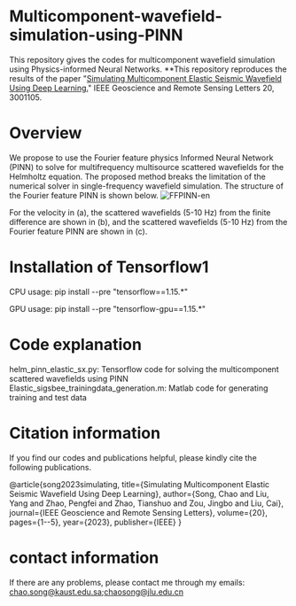 # Multicomponent-wavefield-simulation-using-PINN
This repository gives the codes for multicomponent wavefield simulation using Physics-informed Neural Networks.
**This repository reproduces the results of the paper "[Simulating Multicomponent Elastic Seismic Wavefield Using Deep Learning.](https://ieeexplore.ieee.org/abstract/document/10054624)"  IEEE Geoscience and Remote Sensing Letters 20, 3001105.

# Overview

We propose to use the Fourier feature physics Informed Neural Network (PINN) to solve for multifrequency multisource scattered wavefields for the Helmholtz equation. The proposed method breaks the limitation of the numerical solver in single-frequency wavefield simulation. The structure of the Fourier feature PINN is shown below.
![FFPINN-en](https://github.com/songc0a/Fourier-feature-PINN-based-multifrequency-multisource-Helmholtz-solver/assets/31889731/35539da5-41c8-4fa5-bfb0-23fd066a3cfc)

For the velocity in (a), the scattered wavefields (5-10 Hz) from the finite difference are shown in (b), and the scattered wavefields (5-10 Hz) from the  Fourier feature PINN are shown in (c).

# Installation of Tensorflow1

CPU usage: pip install --pre "tensorflow==1.15.*"

GPU usage: pip install --pre "tensorflow-gpu==1.15.*"

# Code explanation

helm_pinn_elastic_sx.py: Tensorflow code for solving the multicomponent scattered wavefields using PINN  
Elastic_sigsbee_trainingdata_generation.m: Matlab code for generating training and test data  

# Citation information

If you find our codes and publications helpful, please kindly cite the following publications.

@article{song2023simulating,
  title={Simulating Multicomponent Elastic Seismic Wavefield Using Deep Learning},
  author={Song, Chao and Liu, Yang and Zhao, Pengfei and Zhao, Tianshuo and Zou, Jingbo and Liu, Cai},
  journal={IEEE Geoscience and Remote Sensing Letters},
  volume={20},
  pages={1--5},
  year={2023},
  publisher={IEEE}
}

# contact information
If there are any problems, please contact me through my emails: chao.song@kaust.edu.sa;chaosong@jlu.edu.cn

